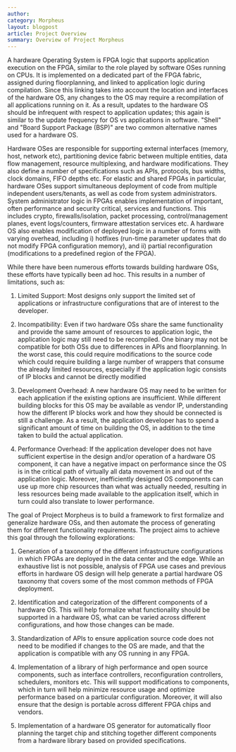 ```yaml
---
author: 
category: Morpheus
layout: blogpost
article: Project Overview
summary: Overview of Project Morpheus
---
```

A hardware Operating System is FPGA logic that supports application execution on the FPGA, similar to the role played by software OSes running on CPUs. It is implemented on a dedicated part of the FPGA fabric, assigned during floorplanning, and linked to application logic during compilation. Since this linking takes into account the location and interfaces of the hardware OS, any changes to the OS may require a recompilation of all applications running on it. As a result, updates to the hardware OS should be infrequent with respect to application updates; this again is similar to the update frequency for OS vs applications in software. "Shell" and "Board Support Package (BSP)" are two common alternative names used for a hardware OS. 

Hardware OSes are responsible for supporting external interfaces (memory, host, network etc), partitioning device fabric between multiple entities, data flow management,  resource multiplexing, and hardware modifications. They also define a number of specifications such as APIs, protocols, bus widths, clock domains, FIFO depths etc. For elastic and shared FPGAs in particular, hardware OSes support simultaneous deployment of code from multiple independent users/tenants, as well as code from system administrators. System administrator logic in FPGAs enables implementation of important, often performance and security critical, services and functions. This includes crypto, firewalls/isolation, packet processing, control/management planes, event logs/counters, firmware attestation services etc. A hardware OS also enables modification of deployed logic in a number of forms with varying overhead, including i) hotfixes (run-time parameter updates that do not modify FPGA configuration memory), and ii) partial reconfiguration (modifications to a predefined region of the FPGA).

While there have been numerous efforts towards building hardware OSs, these efforts have typically been ad hoc. This results in a number of limitations, such as:

1. Limited Support:  Most designs only support the limited set of applications or infrastructure configurations that are of interest to the developer.

2. Incompatibility: Even if two hardware OSs share the same functionality and provide the same amount of resources to application logic, the application logic may still need to be recompiled. One binary may not be compatible for both OSs due to differences in APIs and floorplanning. In the worst case, this could require modifications to the source code which could require building a large number of wrappers that consume the already limited resources, especially if the application logic consists of IP blocks and cannot be directly modified

3. Development Overhead: A new hardware OS may need to be written for each application if the existing options are insufficient. While different building blocks for this OS may be available as vendor IP, understanding how the different IP blocks work and how they should be connected is still a challenge. As a result, the application developer has to spend a significant amount of time on building the OS, in addition to the time taken to build the actual application. 
  
4. Performance Overhead: If the application developer does not have sufficient expertise in the design and/or operation of a hardware OS component, it can have a negative impact on performance since the OS is in the critical path of virtually all data movement in and out of the application logic. Moreover, inefficiently designed OS components can use up more chip resources than what was actually needed, resulting in less resources being made available to the application itself, which in turn could also translate to lower performance. 


The goal of Project Morpheus is to build a framework to first formalize and generalize hardware OSs, and then automate the process of generating them for different functionality requirements. The project aims to achieve this goal through the following explorations: 

1. Generation of a taxonomy of the different infrastructure configurations in which FPGAs are deployed in the data center and the edge. While an exhaustive list is not possible, analysis of FPGA use cases and previous efforts in hardware OS design will help generate a partial hardware OS taxonomy that covers some of the most common methods of FPGA deployment. 

2. Identification and categorization of the different components of a hardware OS. This will help formalize what functionality should be supported in a hardware OS, what can be varied across different configurations, and how those changes can be made. 

3. Standardization of APIs to ensure application source code does not need to be modified if changes to the OS are made, and that the application is compatible with any OS running in any FPGA. 

4. Implementation of a library of high performance and open source components, such as interface controllers, reconfiguration controllers, schedulers, monitors etc. This will support modifications to components, which in turn will help minimize resource usage and optimize performance based on a particular configuration. Moreover, it will also ensure that the design is portable across different FPGA chips and vendors. 

5. Implementation of a hardware OS generator for automatically floor planning the target chip and stitching together different components from a hardware library based on provided specifications. 
